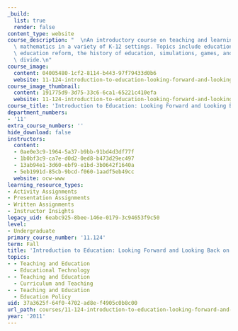 ```yaml
---
_build:
  list: true
  render: false
content_type: website
course_description: "  \nAn introductory course on teaching and learning science and\
  \ mathematics in a variety of K-12 settings. Topics include education and media,\
  \ education reform, the history of education, simulations, games, and the digital\
  \ divide.\n"
course_image:
  content: 04005480-1cf2-8114-b443-97f79433d0b6
  website: 11-124-introduction-to-education-looking-forward-and-looking-back-on-education-fall-2011
course_image_thumbnail:
  content: 191775d9-3d75-33c6-6ca1-65221c410efa
  website: 11-124-introduction-to-education-looking-forward-and-looking-back-on-education-fall-2011
course_title: 'Introduction to Education: Looking Forward and Looking Back on Education'
department_numbers:
- '11'
extra_course_numbers: ''
hide_download: false
instructors:
  content:
  - 0ae0e3c9-1964-5a37-b9bb-91bd4d3df77f
  - 1b0bf3c9-ca7e-d0d2-0ed8-b473d29ec497
  - 13ab94e1-3d60-ebf9-e1bd-3b0642f1640a
  - 5eb1991d-85cb-9bcd-f060-1aadf5eb49cc
  website: ocw-www
learning_resource_types:
- Activity Assignments
- Presentation Assignments
- Written Assignments
- Instructor Insights
legacy_uid: 6eabc925-8bee-146e-0179-3c94653f9c50
level:
- Undergraduate
primary_course_number: '11.124'
term: Fall
title: 'Introduction to Education: Looking Forward and Looking Back on Education'
topics:
- - Teaching and Education
  - Educational Technology
- - Teaching and Education
  - Curriculum and Teaching
- - Teaching and Education
  - Education Policy
uid: 37a3625f-64f0-4702-ad8e-f4905c0b8c00
url_path: courses/11-124-introduction-to-education-looking-forward-and-looking-back-on-education-fall-2011
year: '2011'
---
```


